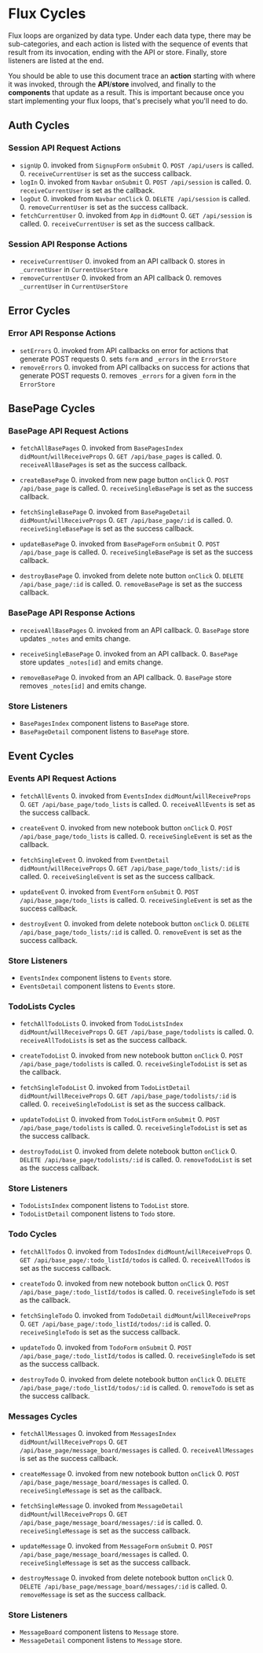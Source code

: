 # Flux Cycles

Flux loops are organized by data type. Under each data type, there may
be sub-categories, and each action is listed with the sequence of events
that result from its invocation, ending with the API or store. Finally,
store listeners are listed at the end.

You should be able to use this document trace an **action** starting
with where it was invoked, through the **API**/**store** involved, and
finally to the **components** that update as a result. This is important
because once you start implementing your flux loops, that's precisely
what you'll need to do.

## Auth Cycles

### Session API Request Actions

* `signUp`
  0. invoked from `SignupForm` `onSubmit`
  0. `POST /api/users` is called.
  0. `receiveCurrentUser` is set as the success callback.
* `logIn`
  0. invoked from `Navbar` `onSubmit`
  0. `POST /api/session` is called.
  0. `receiveCurrentUser` is set as the callback.
* `logOut`
  0. invoked from `Navbar` `onClick`
  0. `DELETE /api/session` is called.
  0. `removeCurrentUser` is set as the success callback.
* `fetchCurrentUser`
  0. invoked from `App` in `didMount`
  0. `GET /api/session` is called.
  0. `receiveCurrentUser` is set as the success callback.

### Session API Response Actions

* `receiveCurrentUser`
  0. invoked from an API callback
  0. stores in `_currentUser` in `CurrentUserStore`
* `removeCurrentUser`
  0. invoked from an API callback
  0. removes `_currentUser` in `CurrentUserStore`

## Error Cycles

### Error API Response Actions
* `setErrors`
  0. invoked from API callbacks on error for actions that generate POST requests
  0. sets `form` and `_errors` in the `ErrorStore`
* `removeErrors`
  0. invoked from API callbacks on success for actions that generate POST requests
  0. removes `_errors` for a given `form` in the `ErrorStore`

## BasePage Cycles

### BasePage API Request Actions

* `fetchAllBasePages`
  0. invoked from `BasePagesIndex` `didMount`/`willReceiveProps`
  0. `GET /api/base_pages` is called.
  0. `receiveAllBasePages` is set as the success callback.

* `createBasePage`
  0. invoked from new page button `onClick`
  0. `POST /api/base_page` is called.
  0. `receiveSingleBasePage` is set as the success callback.

* `fetchSingleBasePage`
  0. invoked from `BasePageDetail` `didMount`/`willReceiveProps`
  0. `GET /api/base_page/:id` is called.
  0. `receiveSingleBasePage` is set as the success callback.

* `updateBasePage`
  0. invoked from `BasePageForm` `onSubmit`
  0. `POST /api/base_page` is called.
  0. `receiveSingleBasePage` is set as the success callback.

* `destroyBasePage`
  0. invoked from delete note button `onClick`
  0. `DELETE /api/base_page/:id` is called.
  0. `removeBasePage` is set as the success callback.

### BasePage API Response Actions

* `receiveAllBasePages`
  0. invoked from an API callback.
  0. `BasePage` store updates `_notes` and emits change.

* `receiveSingleBasePage`
  0. invoked from an API callback.
  0. `BasePage` store updates `_notes[id]` and emits change.

* `removeBasePage`
  0. invoked from an API callback.
  0. `BasePage` store removes `_notes[id]` and emits change.

### Store Listeners

* `BasePagesIndex` component listens to `BasePage` store.
* `BasePageDetail` component listens to `BasePage` store.


## Event Cycles

### Events API Request Actions

* `fetchAllEvents`
  0. invoked from `EventsIndex` `didMount`/`willReceiveProps`
  0. `GET /api/base_page/todo_lists` is called.
  0. `receiveAllEvents` is set as the success callback.

* `createEvent`
  0. invoked from new notebook button `onClick`
  0. `POST /api/base_page/todo_lists` is called.
  0. `receiveSingleEvent` is set as the callback.

* `fetchSingleEvent`
  0. invoked from `EventDetail` `didMount`/`willReceiveProps`
  0. `GET /api/base_page/todo_lists/:id` is called.
  0. `receiveSingleEvent` is set as the success callback.

* `updateEvent`
  0. invoked from `EventForm` `onSubmit`
  0. `POST /api/base_page/todo_lists` is called.
  0. `receiveSingleEvent` is set as the success callback.

* `destroyEvent`
  0. invoked from delete notebook button `onClick`
  0. `DELETE /api/base_page/todo_lists/:id` is called.
  0. `removeEvent` is set as the success callback.

### Store Listeners

* `EventsIndex` component listens to `Events` store.
* `EventsDetail` component listens to `Events` store.

### TodoLists Cycles

* `fetchAllTodoLists`
  0. invoked from `TodoListsIndex` `didMount`/`willReceiveProps`
  0. `GET /api/base_page/todolists` is called.
  0. `receiveAllTodoLists` is set as the success callback.

* `createTodoList`
  0. invoked from new notebook button `onClick`
  0. `POST /api/base_page/todolists` is called.
  0. `receiveSingleTodoList` is set as the callback.

* `fetchSingleTodoList`
  0. invoked from `TodoListDetail` `didMount`/`willReceiveProps`
  0. `GET /api/base_page/todolists/:id` is called.
  0. `receiveSingleTodoList` is set as the success callback.

* `updateTodoList`
  0. invoked from `TodoListForm` `onSubmit`
  0. `POST /api/base_page/todolists` is called.
  0. `receiveSingleTodoList` is set as the success callback.

* `destroyTodoList`
  0. invoked from delete notebook button `onClick`
  0. `DELETE /api/base_page/todolists/:id` is called.
  0. `removeTodoList` is set as the success callback.

### Store Listeners
* `TodoListsIndex` component listens to `TodoList` store.
* `TodoListDetail` component listens to `Todo` store.

### Todo Cycles

* `fetchAllTodos`
  0. invoked from `TodosIndex` `didMount`/`willReceiveProps`
  0. `GET /api/base_page/:todo_listId/todos` is called.
  0. `receiveAllTodos` is set as the success callback.

* `createTodo`
  0. invoked from new notebook button `onClick`
  0. `POST /api/base_page/:todo_listId/todos` is called.
  0. `receiveSingleTodo` is set as the callback.

* `fetchSingleTodo`
  0. invoked from `TodoDetail` `didMount`/`willReceiveProps`
  0. `GET /api/base_page/:todo_listId/todos/:id` is called.
  0. `receiveSingleTodo` is set as the success callback.

* `updateTodo`
  0. invoked from `TodoForm` `onSubmit`
  0. `POST /api/base_page/:todo_listId/todos` is called.
  0. `receiveSingleTodo` is set as the success callback.

* `destroyTodo`
  0. invoked from delete notebook button `onClick`
  0. `DELETE /api/base_page/:todo_listId/todos/:id` is called.
  0. `removeTodo` is set as the success callback.

### Messages Cycles

* `fetchAllMessages`
  0. invoked from `MessagesIndex` `didMount`/`willReceiveProps`
  0. `GET /api/base_page/message_board/messages` is called.
  0. `receiveAllMessages` is set as the success callback.

* `createMessage`
  0. invoked from new notebook button `onClick`
  0. `POST /api/base_page/message_board/messages` is called.
  0. `receiveSingleMessage` is set as the callback.

* `fetchSingleMessage`
  0. invoked from `MessageDetail` `didMount`/`willReceiveProps`
  0. `GET /api/base_page/message_board/messages/:id` is called.
  0. `receiveSingleMessage` is set as the success callback.

* `updateMessage`
  0. invoked from `MessageForm` `onSubmit`
  0. `POST /api/base_page/message_board/messages` is called.
  0. `receiveSingleMessage` is set as the success callback.

* `destroyMessage`
  0. invoked from delete notebook button `onClick`
  0. `DELETE /api/base_page/message_board/messages/:id` is called.
  0. `removeMessage` is set as the success callback.

### Store Listeners
* `MessageBoard` component listens to `Message` store.
* `MessageDetail` component listens to `Message` store.
